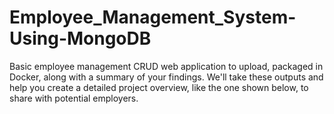 # Employee_Management_System-Using-MongoDB
Basic employee management CRUD web application to upload, packaged in Docker, along with a summary of your findings. We'll take these outputs and help you create a detailed project overview, like the one shown below, to share with potential employers.
